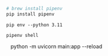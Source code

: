 ```bash
# brew install pipenv
pip install pipenv
```


```
pip env --python 3.11

pipenv shell
```
  
python -m uvicorn main:app --reload